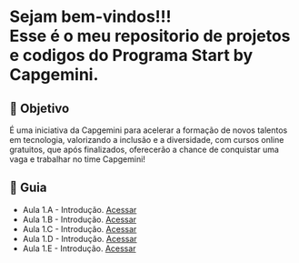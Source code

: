 <h1> Sejam bem-vindos!!! </br>
 Esse é o meu repositorio de projetos e codigos do Programa Start by Capgemini. </h1>


<h2> 🎯 Objetivo </h2>

É uma iniciativa da Capgemini para acelerar a formação de novos talentos em tecnologia, 
valorizando a inclusão e a diversidade, com cursos online gratuitos, que após finalizados, 
oferecerão a chance de conquistar uma vaga e trabalhar no time Capgemini!


<h2 dir="auto"> 🚦 Guia </h2>
<ul dir="auto">
 <li> Aula 1.A - Introdução. <a href="https://"> Acessar </a></li>
 <li> Aula 1.B - Introdução. <a href="https://"> Acessar </a></li>
 <li> Aula 1.C - Introdução. <a href="https://"> Acessar </a></li>
 <li> Aula 1.D - Introdução. <a href="https://"> Acessar </a></li>
 <li> Aula 1.E - Introdução. <a href="https://"> Acessar </a></li>

</ul>
